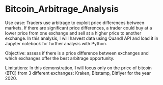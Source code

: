 # Bitcoin_Arbitrage_Analysis

Use case: Traders use arbitrage to exploit price differences between markets. If there are significant price differences, a trader could buy at a lower price from one exchange and sell at a higher price to another exchange. In this analysis, I will harvest data using Quandl API and load it in Jupyter notebook for further analysis with Python.

Objective: assess if there is a price difference between exchanges and which exchanges offer the best arbitrage opportunity.

Limitations: In this demonstration, I will focus only on the price of bitcoin (BTC) from 3 different exchanges: Kraken, Bitstamp, Bitflyer for the year 2020.
